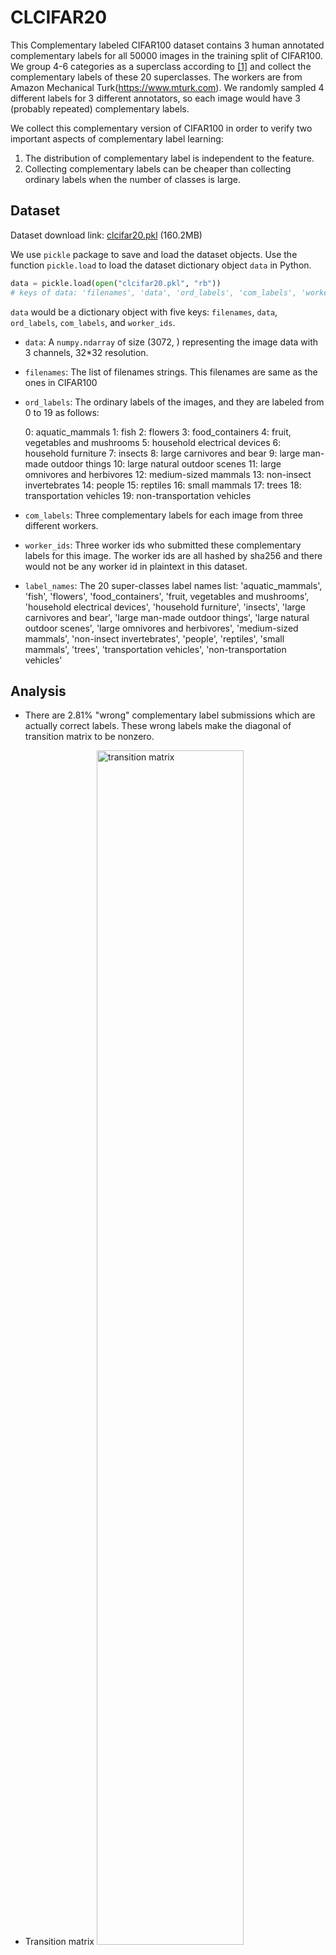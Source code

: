 # CLCIFAR20

This Complementary labeled CIFAR100 dataset contains 3 human annotated complementary labels for all 50000 images in the training split of CIFAR100. We group 4-6 categories as a superclass according to [[1]](https://arxiv.org/abs/2110.12088) and collect the complementary labels of these 20 superclasses. The workers are from Amazon Mechanical Turk(https://www.mturk.com). We randomly sampled 4 different labels for 3 different annotators, so each image would have 3 (probably repeated) complementary labels.

We collect this complementary version of CIFAR100 in order to verify two important aspects of complementary label learning:

1. The distribution of complementary label is independent to the feature.
2. Collecting complementary labels can be cheaper than collecting ordinary labels when the number of classes is large.

## Dataset

Dataset download link: [clcifar20.pkl](https://drive.google.com/u/1/uc?id=1MXRC7o2dwNLyKkFEXTpanV_tnST4-g9G&export=download&confirm=t&uuid=e705fade-8041-401b-b41e-5d8134921352&at=AHV7M3etmk6Nz76Dv5oOU1gSeDiu:1669724190793) (160.2MB)

We use `pickle` package to save and load the dataset objects. Use the function `pickle.load` to load the dataset dictionary object `data` in Python.

```python
data = pickle.load(open("clcifar20.pkl", "rb"))
# keys of data: 'filenames', 'data', 'ord_labels', 'com_labels', 'worker_ids'
```

`data` would be a dictionary object with five keys: `filenames`, `data`, `ord_labels`, `com_labels`, and `worker_ids`.

* `data`: A `numpy.ndarray` of size (3072, ) representing the image data with 3 channels, 32*32 resolution.

* `filenames`: The list of filenames strings. This filenames are same as the ones in CIFAR100

* `ord_labels`: The ordinary labels of the images, and they are labeled from 0 to 19 as follows:

  0: aquatic_mammals
  1: fish
  2: flowers
  3: food_containers
  4: fruit, vegetables and mushrooms
  5: household electrical devices
  6: household furniture
  7: insects
  8: large carnivores and bear
  9: large man-made outdoor things
  10: large natural outdoor scenes
  11: large omnivores and herbivores
  12: medium-sized mammals
  13: non-insect invertebrates
  14: people
  15: reptiles
  16: small mammals
  17: trees
  18: transportation vehicles
  19: non-transportation vehicles

* `com_labels`: Three complementary labels for each image from three different workers.
* `worker_ids`: Three worker ids who submitted these complementary labels for this image. The worker ids are all hashed by sha256 and there would not be any worker id in plaintext in this dataset.
* `label_names`: The 20 super-classes label names list: 'aquatic_mammals', 'fish', 'flowers', 'food_containers', 'fruit, vegetables and mushrooms', 'household electrical devices', 'household furniture', 'insects', 'large carnivores and bear', 'large man-made outdoor things', 'large natural outdoor scenes', 'large omnivores and herbivores', 'medium-sized mammals', 'non-insect invertebrates', 'people', 'reptiles', 'small mammals', 'trees', 'transportation vehicles', 'non-transportation vehicles'

## Analysis

* There are 2.81% "wrong" complementary label submissions which are actually correct labels. These wrong labels make the diagonal of transition matrix to be nonzero.
* Transition matrix
  <img src="https://i.imgur.com/YhjXr7m.png" alt="transition matrix" width="70%"/>

* The complementary label `people` account for 6.68% of all the 150000 submitted labels, while the lable `medium-sized mammals` makes up only 3.68%.

<!-- ## Benchmark

These experiments are run with package `libcll` (github link: https://github.com/empennage98/libcll)

The following accuracies are obtained with 200 epochs, Adam optimizer with lr=1e-4. Only one single complementary label is used, so we consider the first complementary labels of each image.

| Method/Model | ResNet          | DenseNet        | U. ResNet | U. DenseNet |
| ------------ | --------------- | --------------- | --------- | ----------- |
| SCL-NL       | 23.94%          | 22.98% / 28.46% | 36.14%    | 34.41%      |
| SCL-EXP      | 22.55% / 28.48% | 23.31% / 26.32% | 35.78%    | 31.46%      |
| SCL-FWD      | 24.15% / 30.38% | 22.99%          | 36.15%    | 35.10%      |
| URE-GA       | 21.71%          | 23.13%          | 28.53%    | 32.32%      |
| URE-NN       | 10.95%          | 10.52%          | 11.52%    | 10.70%      |
| FWD          | 24.15%          | 22.99%          | 36.15%    | 34.94%      |
| DM           | 15.03%          | 16.10%          | 13.92%    | 19.36%      | -->



## HIT Design

Human Intelligence Task (HIT) is the unit of works in Amazon mTurk. We have several designs to make the submission page friendly:

* Hyperlink to all the 10 problems that decrease the scrolling time
* Example images of the superclasses for better understanding of the categories
* Enlarge the tiny 32\*32 pixels images to 200\*200 pixels for clarity.

![](https://i.imgur.com/wg5pV2S.mp4)

### Reference

[[1]](https://arxiv.org/abs/2110.12088) Jiaheng Wei, Zhaowei Zhu, and Hao Cheng. Learning with Noisy Labels Revisited: A Study Using Real-World Human Annotations. arXiv preprint arXiv:2110.12088, 2021.

* https://www.cs.toronto.edu/~kriz/cifar.html
* https://www.mturk.com
* https://github.com/empennage98/libcll